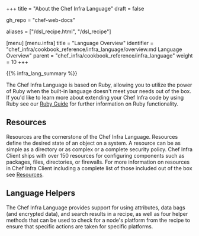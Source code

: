 +++
title = "About the Chef Infra Language"
draft = false

gh_repo = "chef-web-docs"

aliases = ["/dsl_recipe.html", "/dsl_recipe"]

[menu]
  [menu.infra]
    title = "Language Overview"
    identifier = "chef_infra/cookbook_reference/infra_language/overview.md Language Overview"
    parent = "chef_infra/cookbook_reference/infra_language"
    weight = 10
+++

{{% infra_lang_summary %}}

The Chef Infra Language is based on Ruby, allowing you to utilize the power of Ruby when the built-in language doesn't meet your needs out of the box. If you'd like to learn more about extending your Chef Infra code by using Ruby see our [Ruby Guide](/ruby/) for further information on Ruby functionality.

## Resources

Resources are the cornerstone of the Chef Infra Language. Resources define the desired state of an object on a system. A resource can be as simple as a directory or as complex or a complete security policy. Chef Infra Client ships with over 150 resources for configuring components such as packages, files, directories, or firewalls. For more information on resources in Chef Infra Client including a complete list of those included out of the box see [Resources](/resources).

## Language Helpers

The Chef Infra Language provides support for using attributes, data bags (and
encrypted data), and search results in a recipe, as well as four helper
methods that can be used to check for a node's platform from the recipe
to ensure that specific actions are taken for specific platforms.
